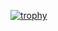 [![trophy](https://github-profile-trophy.vercel.app/?username=jbalestr42&theme=onedark&rank=A)](https://github.com/ryo-ma/github-profile-trophy)
